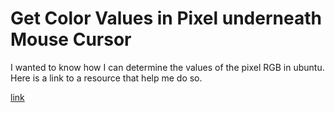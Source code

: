 # Get Color Values in Pixel underneath Mouse Cursor

I wanted to know how I can determine the values of the pixel RGB in ubuntu. Here is a link to a resource that help me do so.

[link](https://askubuntu.com/a/16623)
